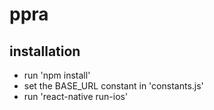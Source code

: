 # ppra

## installation

 - run 'npm install'
 - set the BASE_URL constant in 'constants.js'
 - run 'react-native run-ios'
